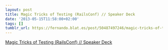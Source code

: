 ```yaml
---
layout: post
title: Magic Tricks of Testing (RailsConf) // Speaker Deck
date: '2013-05-15T11:58:00+02:00'
tags: []
tumblr_url: https://fernando.blat.es/post/50487497246/magic-tricks-of-testing-railsconf-speaker
---
```

[Magic Tricks of Testing (RailsConf) // Speaker Deck](https://speakerdeck.com/skmetz/magic-tricks-of-testing-railsconf?slide=0)  

<script src="//speakerdeck.com/assets/embed.js" type="text/javascript" data-id="ac751bc0918e01300e0b6698bdce82b7" data-ratio="1.2994923857868"></script>
